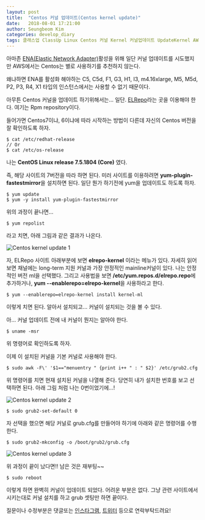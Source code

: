 ```yaml
---
layout: post
title:  "Centos 커널 업데이트(Centos kernel update)"
date:   2018-08-01 17:21:00
author: Seungbeom Kim
categories: develop_diary
tags: 클래스업 ClassUp Linux Centos 커널 Kernel 커널업데이트 UpdateKernel AWS
---
```


아마존 [ENA(Elastic Network Adapter)](https://docs.aws.amazon.com/ko_kr/AWSEC2/latest/UserGuide/enhanced-networking-ena.html)활성을 위해 일단 커널 업데이트를 시도했지만 AWS에서는 Centos는 별로 사용하기를 추천하지 않는다.

왜냐하면 ENA를 활성화 해야하는 C5, C5d, F1, G3, H1, I3, m4.16xlarge, M5, M5d, P2, P3, R4, X1 타입의 인스턴스에서는 사용할 수 없기 때문이다.

아무튼 Centos 커널을 업데이트 하기위해서는... 일단. [ELRepo](http://elrepo.org/tiki/tiki-index.php)라는 곳을 이용해야 한다. 여기는 Rpm repository이다.

들어가면 Centos7이냐, 6이냐에 따라 시작하는 방법이 다른데 자신의 Centos 버전을 잘 확인하도록 하자.

    $ cat /etc/redhat-release
    // Or
    $ cat /etc/os-release

나는 **CentOS Linux release 7.5.1804 (Core)** 였다.

즉, 해당 사이트의 7버전을 따라 하면 된다. 미러 사이트를 이용하려면 **yum-plugin-fastestmirror**을 설치하면 된다. 일단 뭔가 하기전에 yum을 업데이트도 하도록 하자.

    $ yum update
    $ yum -y install yum-plugin-fastestmirror

위의 과정이 끝나면...

    $ yum repolist

라고 치면, 아래 그림과 같은 결과가 나온다.

<img src="{{ site.baseurl }}/assets/develop_diary/centos_kernel_update_1.png" title="Centos kernel update 1" class="post-image">

자, ELRepo 사이트 아래부분에 보면 **elrepo-kernel** 이라는 메뉴가 있다. 자세히 읽어보면 채널에는 long-term 지원 커널과 가장 안정적인 mainline커널이 있다. 나는 안정적인 버전 ml을 선택했다. 그리고 사용법을 보면 **/etc/yum.repos.d/elrepo.repo**에 추가하거나, **yum --enablerepo=elrepo-kernel**을 사용하라고 한다.

    $ yum --enablerepo=elrepo-kernel install kernel-ml

이렇게 치면 된다. 알아서 설치되고... 커널이 설치되는 것을 볼 수 있다.

아... 커널 업데이트 전에 내 커널이 뭔지는 알아야 한다.

    $ uname -msr

위 명령어로 확인하도록 하자.

이제 이 설치된 커널을 기본 커널로 사용해야 한다.

    $ sudo awk -F\' '$1=="menuentry " {print i++ " : " $2}' /etc/grub2.cfg

위 명령어를 치면 현재 설치된 커널을 나열해 준다. 당연히 내가 설치한 번호를 보고 선택하면 된다. 아래 그림 처럼 나는 0번이었기에...!

<img src="{{ site.baseurl }}/assets/develop_diary/centos_kernel_update_2.png" title="Centos kernel update 2" class="post-image">

    $ sudo grub2-set-default 0

자 선택을 했으면 해당 커널로 grub.cfg를 만들어야 하기에 아래와 같은 명령어를 수행한다.

    $ sudo grub2-mkconfig -o /boot/grub2/grub.cfg

<img src="{{ site.baseurl }}/assets/develop_diary/centos_kernel_update_3.png" title="Centos kernel update 3" class="post-image">

위 과정이 끝이 났다면!! 남은 것은 재부팅~~

    $ sudo reboot

이렇게 하면 완벽히 커널이 업데이트 되었다. 어려운 부분은 없다. 그냥 관련 사이트에서 시키는대로 커널 설치를 하고 grub 셋팅만 하면 끝이다.

질문이나 수정부분은 댓글또는 [인스타그램](https://www.instagram.com/monseungmon/), [트위터](https://twitter.com/kim_seungbeom) 등으로 연락부탁드려요!
